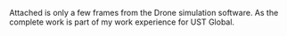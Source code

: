 Attached is only a few frames from the Drone simulation software. As the complete work is part of my work experience for UST Global.
